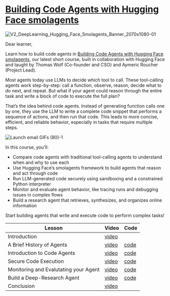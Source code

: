 # [Building Code Agents with Hugging Face smolagents](https://www.deeplearning.ai/short-courses/building-code-agents-with-hugging-face-smolagents/)


![V2_DeepLearning_Hugging_Face_Smolagents_Banner_2070x1080-01](https://info.deeplearning.ai/hs-fs/hubfs/V2_DeepLearning_Hugging_Face_Smolagents_Banner_2070x1080-01.png?width=1120&upscale=true&name=V2_DeepLearning_Hugging_Face_Smolagents_Banner_2070x1080-01.png)

Dear learner, 

 

Learn how to build code agents in [Building Code Agents with Hugging Face smolagents](https://learn.deeplearning.ai/courses/building-code-agents-with-hugging-face-smolagents), our latest short course, built in collaboration with Hugging Face and taught by Thomas Wolf (Co-founder and CSO) and Aymeric Roucher (Project Lead).

 

Most agents today use LLMs to decide which tool to call. These tool-calling agents work step-by-step: call a function, observe, reason, decide what to do next, and repeat. But what if your agent could reason through the entire task and write a block of code to execute the full plan?

 

That’s the idea behind code agents. Instead of generating function calls one by one, they use the LLM to write a complete code snippet that performs a sequence of actions, and then run that code. This leads to more concise, efficient, and reliable behavior, especially in tasks that require multiple steps.

![Launch email GIFs (80)-1](https://info.deeplearning.ai/hs-fs/hubfs/Launch%20email%20GIFs%20(80)-1.gif?width=1120&upscale=true&name=Launch%20email%20GIFs%20(80)-1.gif)

In this course, you’ll:

  -  Compare code agents with traditional tool-calling agents to understand when and why to use each
  -  Use Hugging Face’s smolagents framework to build agents that reason and act through code
  -  Run LLM-generated code securely using sandboxing and a constrained Python interpreter
  -  Monitor and evaluate agent behavior, like tracing runs and debugging issues in complex flows
  -  Build a research agent that retrieves, synthesizes, and organizes online information

Start building agents that write and execute code to perform complex tasks!
 


|Lesson|Video|Code|
|-|-|-|
|Introduction|[video](https://learn.deeplearning.ai/courses/building-code-agents-with-hugging-face-smolagents/lesson/txu26/introduction)||
|A Brief History of Agents|[video](https://learn.deeplearning.ai/courses/building-code-agents-with-hugging-face-smolagents/lesson/fgsfr/a-brief-history-of-agents)|[code]()|
|Introduction to Code Agents|[video](https://learn.deeplearning.ai/courses/building-code-agents-with-hugging-face-smolagents/lesson/tv10w/introduction-to-code-agents)|[code](./L2/)|
|Secure Code Execution|[video](https://learn.deeplearning.ai/courses/building-code-agents-with-hugging-face-smolagents/lesson/h11ie/secure-code-execution)|[code](./L3/)|
|Monitoring and Evalutating your Agent|[video](https://learn.deeplearning.ai/courses/building-code-agents-with-hugging-face-smolagents/lesson/qjxfz/monitoring-and-evalutating-your-agent)|[code](./L4/)|
|Build a Deep-Research Agent|[video](https://learn.deeplearning.ai/courses/building-code-agents-with-hugging-face-smolagents/lesson/k0boj/build-a-deep-research-agent)|[code](L5)|
|Conclusion|[video](https://learn.deeplearning.ai/courses/building-code-agents-with-hugging-face-smolagents/lesson/gocbx/conclusion)||
